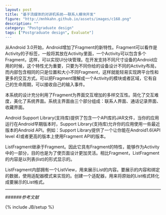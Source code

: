 ```yaml
---
layout: post
title: "基于流媒体的对讲机系统——联系人模块开发"
figure: "http://mnhkahn.github.io/assets/images/c168.png"
description: ""
category: "Postgraduate design"
tags: ["Postgraduate design", Evaluate"]
---
```


从Android 3.0开始，Android增加了Fragment的新特性。Fragment可以看作是Activity的子标签，一般将其放在Activity里面，一个Activity可以包含多个Fragment，这样，可以实现UI分块管理。在开发支持不同尺寸设备的Android应用的时候，这个特性尤为重要，只要为不同你给的设备设计不同的Activity布局，而内部包含相同的只是位置和大小不同Fragment，这样就能轻易实现跨平台性和更多的交互方式。可以把Fragment理解成一个Activity的模块或者区域，它有自己的生命周期，可以接收自己的输入事件。

本系统的设计充分利用了Fragment为界面交互增加的多样交互性。简化了交互难度，美化了系统界面。系统主界面由三个部分组成：联系人界面、通话记录界面、收藏界面。

Android Support Library(支持库)提供了包含一个API库的JAR文件，当你的应用运行在Android早期版本时，Support Library(支持库)允许你的应用使用一些最近版本的Android API。例如：Support Library提供了一个让你能在Android1.6(API level 4)或者更高的版本上使用Fragment API的版本。

ListFragment继承于Fragment。因此它具有Fragment的特性，能够作为Activity中的一部分，目的也是为了使页面设计更加灵活。相比Fragment，ListFragment的内容是以列表(list)的形式显示的。

ListFragment内部拥有一个ListView，用来展示List的内容。要展示的内容和绑定的数据，使用适配器模式来实现的。创建一个适配器，用来将原始的List格式转化成要展示的List格式。

---
######*参考文献*

{% include JB/setup %}